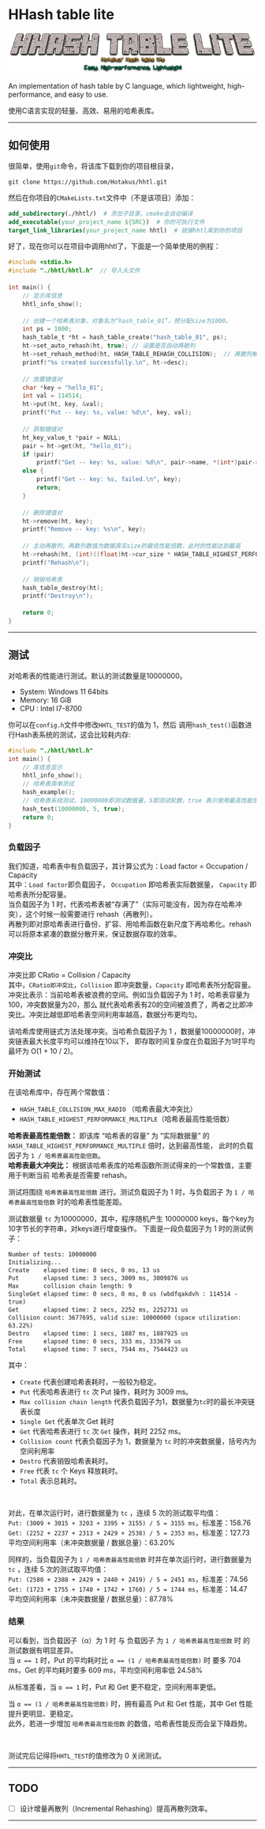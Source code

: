 # HHash table lite 

<img data-align="center" src="HHash-Table-Lite.png">

An implementation of hash table by C language, which lightweight, high-performance, and easy to use.

使用C语言实现的轻量、高效、易用的哈希表库。

---

## 如何使用

很简单，使用`git`命令，将该库下载到你的项目根目录，
```commandline
git clone https://github.com/Hotakus/hhtl.git
```
然后在你项目的`CMakeLists.txt`文件中（不是该项目）添加：
```cmake
add_subdirectory(./hhtl/)  # 添加子目录，cmake会自动编译
add_executable(your_project_name ${SRC})  # 你的可执行文件
target_link_libraries(your_project_name hhtl)  # 链接hhtl库到你的项目
```
好了，现在你可以在项目中调用hhtl了，下面是一个简单使用的例程：
```c
#include <stdio.h>
#include "./hhtl/hhtl.h"  // 导入头文件

int main() {
    // 显示库信息
    hhtl_info_show();
    
    // 创建一个哈希表对象，对象名为“hash_table_01”，预分配size为1000。
    int ps = 1000;
    hash_table_t *ht = hash_table_create("hash_table_01", ps);
    ht->set_auto_rehash(ht, true); // 设置是否自动再散列
    ht->set_rehash_method(ht, HASH_TABLE_REHASH_COLLISION);  // 再散列触发方式，默认方式为 冲突比触发
    printf("%s created successfully.\n", ht->desc);

    // 放置键值对
    char *key = "hello_01";
    int val = 114514;
    ht->put(ht, key, &val);
    printf("Put -- key: %s, value: %d\n", key, val);

    // 获取键值对
    ht_key_value_t *pair = NULL;
    pair = ht->get(ht, "hello_01");
    if (pair)
        printf("Get -- key: %s, value: %d\n", pair->name, *(int*)pair->data);
    else {
        printf("Get -- key: %s, failed.\n", key);
        return;
    }

    // 删除键值对
    ht->remove(ht, key);
    printf("Remove -- key: %s\n", key);

    // 主动再散列，再散列数值为数据真实size的最佳性能倍数，此时的性能达到最高
    ht->rehash(ht, (int)((float)ht->cur_size * HASH_TABLE_HIGHEST_PERFORMANCE_MULTIPLE));
    printf("Rehash\n");

    // 销毁哈希表
    hash_table_destroy(ht);
    printf("Destroy\n");
    
    return 0;
}
```

---

## 测试

对哈希表的性能进行测试。默认的测试数量是10000000。
* System: Windows 11 64bits
* Memory: 16 GiB
* CPU   : Intel I7-8700

你可以在`config.h`文件中修改`HHTL_TEST`的值为 1，然后
调用`hash_test()`函数进行Hash表系统的测试，这会比较耗内存:
```c
#include "./hhtl/hhtl.h"
int main() {
    // 库信息显示
    hhtl_info_show();
    // 哈希表简单测试
    hash_example();
    // 哈希表系统测试，10000000即测试数据量，5即测试轮数，true 表示使用最高性能倍数进行测试
    hash_test(10000000, 5, true);      
    return 0;
}
```

### 负载因子
我们知道，哈希表中有负载因子，其计算公式为：Load factor = Occupation / Capacity  
其中：`Load factor`即负载因子， `Occupation` 即哈希表实际数据量，
`Capacity` 即哈希表所分配容量。  
当负载因子为 1 时，代表哈希表被“存满了”（实际可能没有，因为存在哈希冲突），这个时候一般需要进行 rehash（再散列）。  
再散列即对原哈希表进行备份、扩容、用哈希函数在新尺度下再哈希化。rehash可以将原本紧凑的数据分散开来，保证数据存取的效率。

### 冲突比
冲突比即 CRatio = Collision / Capacity  
其中，`CRatio即冲突比`，`Collision` 即冲突数量，`Capacity` 即哈希表所分配容量。  
冲突比表示：当前哈希表被浪费的空间。例如当负载因子为 1 时，哈希表容量为100，冲突数据量为20，那么
就代表哈希表有20的空间被浪费了，两者之比即冲突比。冲突比越低即哈希表空间利用率越高，数据分布更均匀。  

该哈希库使用链式方法处理冲突。当哈希负载因子为 1 ，数据量10000000时，冲突链表最大长度平均可以维持在10以下，
即存取时间复杂度在负载因子为1时平均最坏为 O(1 + 10 / 2)。

### 开始测试

在该哈希库中，存在两个常数值：
- `HASH_TABLE_COLLISION_MAX_RADIO` （哈希表最大冲突比）
- `HASH_TABLE_HIGHEST_PERFORMANCE_MULTIPLE`（哈希表最高性能倍数）


**哈希表最高性能倍数：** 即该库 “哈希表的容量” 为 “实际数据量” 的 `HASH_TABLE_HIGHEST_PERFORMANCE_MULTIPLE` 倍时，达到最高性能，
此时的负载因子为 `1 / 哈希表最高性能倍数`。  
**哈希表最大冲突比：** 根据该哈希表库的哈希函数所测试得来的一个常数值，主要用于判断当前
哈希表是否需要 rehash。

测试将围绕 `哈希表最高性能倍数` 进行。测试负载因子为 1 时，与负载因子
为 `1 / 哈希表最高性能倍数` 时的哈希表性能差距。


测试数据量 `tc` 为10000000，其中，程序随机产生 10000000 keys，每个key为10字节长的字符串，对keys进行增查操作。
下面是一段负载因子为 1 时的测试例子：

```commandline
Number of tests: 10000000
Initializing...
Create    elapsed time: 0 secs, 0 ms, 13 us
Put       elapsed time: 3 secs, 3009 ms, 3009876 us
Max       collision chain length: 9 
SingleGet elapsed time: 0 secs, 0 ms, 0 us (wbdfqakdvh : 114514 - true)
Get       elapsed time: 2 secs, 2252 ms, 2252731 us
Collision count: 3677695, valid size: 10000000 (space utilization: 63.22%)
Destro    elapsed time: 1 secs, 1887 ms, 1887925 us
Free      elapsed time: 0 secs, 333 ms, 333679 us
Total     elapsed time: 7 secs, 7544 ms, 7544423 us
```
其中：
* `Create` 代表创建哈希表耗时，一般较为稳定。
* `Put` 代表哈希表进行 `tc` 次 Put 操作，耗时为 3009 ms。
* `Max collision chain length` 代表负载因子为1，数据量为`tc`时的最长冲突链表长度
* `Single Get` 代表单次 Get 耗时
* `Get` 代表哈希表进行 `tc` 次 `Get` 操作，耗时 2252 ms。
* `Collision count` 代表负载因子为 1，数据量为 `tc` 时的冲突数据量，括号内为空间利用率
* `Destro` 代表销毁哈希表耗时。
* `Free` 代表 `tc` 个 Keys 释放耗时。
* `Total` 表示总耗时。

<br>

对此，在单次运行时，进行数据量为 `tc` ，连续 5 次的测试取平均值：  
`Put: (3009 + 3015 + 3203 + 3395 + 3155) / 5 = 3155 ms`，标准差：158.76    
`Get: (2252 + 2237 + 2313 + 2429 + 2538) / 5 = 2353 ms`，标准差：127.73   
平均空间利用率（未冲突数据量 / 数据总量）：63.20%


同样的，当负载因子为 `1 / 哈希表最高性能倍数` 时并在单次运行时，进行数据量为 `tc` ，连续 5 次的测试取平均值：  
`Put: (2580 + 2388 + 2429 + 2440 + 2419) / 5 = 2451 ms`，标准差：74.56   
`Get: (1723 + 1755 + 1740 + 1742 + 1760) / 5 = 1744 ms`，标准差：14.47   
平均空间利用率（未冲突数据量 / 数据总量）：87.78%

### 结果
可以看到，当负载因子（α）为 1 时 与 负载因子 为 `1 / 哈希表最高性能倍数` 时
的测试数据有明显差异。  
当 `α == 1` 时，Put 的平均耗时比 `α == (1 / 哈希表最高性能倍数)` 时
要多 704 ms，Get 的平均耗时要多 609 ms，平均空间利用率低 24.58%

从标准差看，当 `α == 1` 时，Put 和 Get 更不稳定，空间利用率更低。  

当 `α == (1 / 哈希表最高性能倍数)` 时，拥有最高 Put 和 Get 性能，其中 Get 性能提升更明显、更稳定。  
此外，若进一步增加 `哈希表最高性能倍数` 的数值，哈希表性能反而会呈下降趋势。

<br>

测试完后记得将`HHTL_TEST`的值修改为 0 关闭测试。

---

## TODO
- [ ] 设计增量再散列（Incremental Rehashing）提高再散列效率。

---
